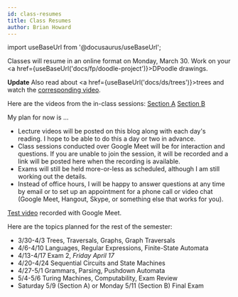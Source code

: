 ```yaml
---
id: class-resumes
title: Class Resumes
author: Brian Howard
---
```

import useBaseUrl from '@docusaurus/useBaseUrl';

Classes will resume in an online format on Monday, March 30. Work on your <a href={useBaseUrl('docs/fp/doodle-project')}>DPoodle</a> drawings.

**Update** Also read about <a href={useBaseUrl('docs/ds/trees')}>trees</a> and watch the [corresponding video](https://drive.google.com/file/d/1f8ITxdH2qX0i8Lse-rrnEap6X3vt-njA/view).

Here are the videos from the in-class sessions:
[Section A](https://drive.google.com/file/d/1fZmQwPUAvxw4woQoaCSR08lGR2yrEHIm/view)
[Section B](https://drive.google.com/file/d/1oBKn6LdDb1cDz2QqVz0MbR6QiXk8alED/view)

My plan for now is ... <!--truncate--> 

* Lecture videos will be posted on this blog along with each day's reading. I hope to be able to do this a day or two in advance.
* Class sessions conducted over Google Meet will be for interaction and questions. If you are unable to join the session, it will be
recorded and a link will be posted here when the recording is available.
* Exams will still be held more-or-less as scheduled, although I am still working out the details.
* Instead of office hours, I will be happy to answer questions at any time by email or to set up an appointment for a phone call or video chat (Google Meet, Hangout, Skype, or something else that works for you).

[Test video](https://drive.google.com/file/d/1aHHNtoY_B1v0JsADDju_Y-bUrNHRmzcC/view) recorded with Google Meet.

Here are the topics planned for the rest of the semester:
* 3/30-4/3 Trees, Traversals, Graphs, Graph Traversals
* 4/6-4/10 Languages, Regular Expressions, Finite-State Automata
* 4/13-4/17 Exam 2, *Friday April 17*
* 4/20-4/24 Sequential Circuits and State Machines
* 4/27-5/1 Grammars, Parsing, Pushdown Automata
* 5/4-5/6 Turing Machines, Computability, Exam Review
* Saturday 5/9 (Section A) or Monday 5/11 (Section B) Final Exam